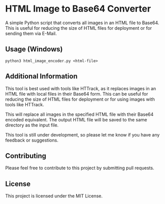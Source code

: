 # HTML Image to Base64 Converter
A simple Python script that converts all images in an HTML file to Base64. This is useful for reducing the size of HTML files for deployment or for sending them via E-Mail.

## Usage (Windows)
```
python3 html_image_encoder.py <html-file>
```

## Additional Information
This tool is best used with tools like HTTrack, as it replaces images in an HTML file with local files in their Base64 form. This can be useful for reducing the size of HTML files for deployment or for using images with tools like HTTrack.

This will replace all images in the specified HTML file with their Base64 encoded equivalent. The output HTML file will be saved to the same directory as the input file.

This tool is still under development, so please let me know if you have any feedback or suggestions.

## Contributing
Please feel free to contribute to this project by submitting pull requests.

## License
This project is licensed under the MIT License.
